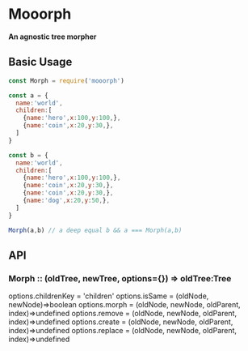 Mooorph
=========

**An agnostic tree morpher**

Basic Usage
------

```js
const Morph = require('mooorph')

const a = {
  name:'world',
  children:[
    {name:'hero',x:100,y:100,},
    {name:'coin',x:20,y:30,},
  ]
}

const b = {
  name:'world',
  children:[
    {name:'hero',x:100,y:100,},
    {name:'coin',x:20,y:30,},
    {name:'coin',x:20,y:30,},
    {name:'dog',x:20,y:50,},
  ]
}

Morph(a,b) // a deep equal b && a === Morph(a,b)
```

API
------

### Morph :: (oldTree, newTree, options={}) => oldTree:Tree

options.childrenKey = 'children'
options.isSame = (oldNode, newNode)=>boolean
options.morph = (oldNode, newNode, oldParent, index)=>undefined
options.remove = (oldNode, newNode, oldParent, index)=>undefined
options.create = (oldNode, newNode, oldParent, index)=>undefined
options.replace = (oldNode, newNode, oldParent, index)=>undefined
